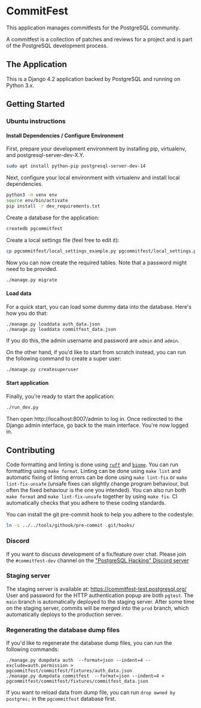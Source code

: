 # CommitFest

This application manages commitfests for the PostgreSQL community.

A commitfest is a collection of patches and reviews for a project and is part of the PostgreSQL development process.

## The Application

This is a Django 4.2 application backed by PostgreSQL and running on Python 3.x.

## Getting Started

### Ubuntu instructions

#### Install Dependencies / Configure Environment

First, prepare your development environment by installing pip, virtualenv, and postgresql-server-dev-X.Y.

```bash
sudo apt install python-pip postgresql-server-dev-14
```

Next, configure your local environment with virtualenv and install local dependencies.

```bash
python3 -m venv env
source env/bin/activate
pip install -r dev_requirements.txt
```

Create a database for the application:

```bash
createdb pgcommitfest
```

Create a local settings file (feel free to edit it):

```bash
cp pgcommitfest/local_settings_example.py pgcommitfest/local_settings.py
```

Now you can now create the required tables. Note that a password might need to
be provided.

```bash
./manage.py migrate
```

#### Load data
For a quick start, you can load some dummy data into the database. Here's how you do that:

```
./manage.py loaddata auth_data.json
./manage.py loaddata commitfest_data.json
```

If you do this, the admin username and password are `admin` and `admin`.

On the other hand, if you'd like to start from scratch instead, you can run the following command to create
a super user:

```bash
./manage.py createsuperuser
```

#### Start application
Finally, you're ready to start the application:

```bash
./run_dev.py
```

Then open http://localhost:8007/admin to log in. Once redirected to the Django
admin interface, go back to the main interface. You're now logged in.

## Contributing

Code formatting and linting is done using [`ruff`] and [`biome`]. You can run
formatting using `make format`. Linting can be done using `make lint` and
automatic fixing of linting errors can be done using `make lint-fix` or `make
lint-fix-unsafe` (unsafe fixes can slightly change program behaviour, but often
the fixed behaviour is the one you intended). You can also run both `make
format` and `make lint-fix-unsafe` together by using `make fix`. CI
automatically checks that you adhere to these coding standards.

You can install the git pre-commit hook to help you adhere to the codestyle:

```bash
ln -s ../../tools/githook/pre-commit .git/hooks/
```

[`ruff`]: https://docs.astral.sh/ruff/
[`biome`]: https://biomejs.dev/

### Discord

If you want to discuss development of a fix/feature over chat. Please join the
`#commitfest-dev` channel on the ["PostgreSQL Hacking" Discord server][1]

[1]: https://discord.gg/XZy2DXj7Wz

### Staging server

The staging server is available at: <https://commitfest-test.postgresql.org/>
User and password for the HTTP authentication popup are both `pgtest`. The
`main` branch is automatically deployed to the staging server. After some time
on the staging server, commits will be merged into the `prod` branch, which
automatically deploys to the production server.

### Regenerating the database dump files

If you'd like to regenerate the database dump files, you can run the following commands:
```
./manage.py dumpdata auth  --format=json --indent=4 --exclude=auth.permission > pgcommitfest/commitfest/fixtures/auth_data.json
./manage.py dumpdata commitfest  --format=json --indent=4 > pgcommitfest/commitfest/fixtures/commitfest_data.json
```

If you want to reload data from dump file, you can run `drop owned by postgres;` in the `pgcommitfest` database first.
